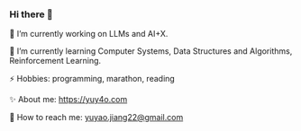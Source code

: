 ### Hi there 👋

🔭 I’m currently working on LLMs and AI+X.

🌱 I’m currently learning Computer Systems, Data Structures and Algorithms, Reinforcement Learning.

⚡ Hobbies: programming, marathon, reading

✨ About me: https://yuy4o.com

💬 How to reach me: yuyao.jiang22@gmail.com
